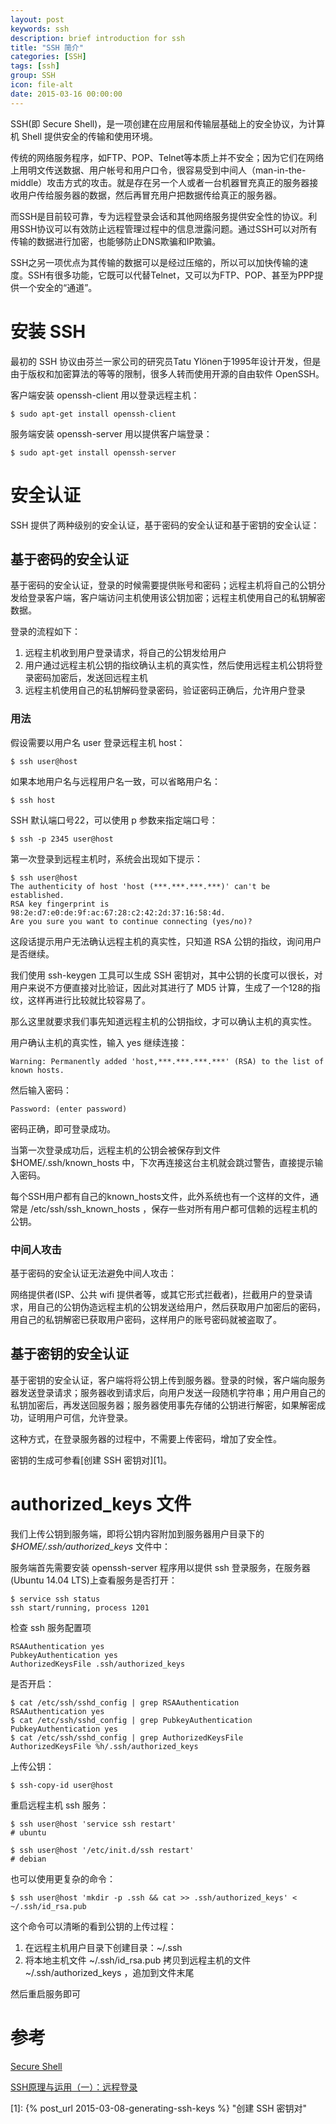 ```yaml
---
layout: post
keywords: ssh
description: brief introduction for ssh
title: "SSH 简介"
categories: [SSH]
tags: [ssh]
group: SSH
icon: file-alt
date: 2015-03-16 00:00:00
---
```


SSH(即 Secure Shell)，是一项创建在应用层和传输层基础上的安全协议，为计算机 Shell 提供安全的传输和使用环境。

传统的网络服务程序，如FTP、POP、Telnet等本质上并不安全；因为它们在网络上用明文传送数据、用户帐号和用户口令，很容易受到中间人（man-in-the-middle）攻击方式的攻击。就是存在另一个人或者一台机器冒充真正的服务器接收用户传给服务器的数据，然后再冒充用户把数据传给真正的服务器。

而SSH是目前较可靠，专为远程登录会话和其他网络服务提供安全性的协议。利用SSH协议可以有效防止远程管理过程中的信息泄露问题。通过SSH可以对所有传输的数据进行加密，也能够防止DNS欺骗和IP欺骗。

SSH之另一项优点为其传输的数据可以是经过压缩的，所以可以加快传输的速度。SSH有很多功能，它既可以代替Telnet，又可以为FTP、POP、甚至为PPP提供一个安全的“通道”。

<!--excerpt-->

# 安装 SSH

最初的 SSH 协议由芬兰一家公司的研究员Tatu Ylönen于1995年设计开发，但是由于版权和加密算法的等等的限制，很多人转而使用开源的自由软件 OpenSSH。

客户端安装 openssh-client 用以登录远程主机：

    $ sudo apt-get install openssh-client

服务端安装 openssh-server 用以提供客户端登录：

    $ sudo apt-get install openssh-server

# 安全认证

SSH 提供了两种级别的安全认证，基于密码的安全认证和基于密钥的安全认证：

## 基于密码的安全认证

基于密码的安全认证，登录的时候需要提供账号和密码；远程主机将自己的公钥分发给登录客户端，客户端访问主机使用该公钥加密；远程主机使用自己的私钥解密数据。

登录的流程如下：

1. 远程主机收到用户登录请求，将自己的公钥发给用户
2. 用户通过远程主机公钥的指纹确认主机的真实性，然后使用远程主机公钥将登录密码加密后，发送回远程主机
3. 远程主机使用自己的私钥解码登录密码，验证密码正确后，允许用户登录

### 用法

假设需要以用户名 user 登录远程主机 host：

    $ ssh user@host

如果本地用户名与远程用户名一致，可以省略用户名：

    $ ssh host

SSH 默认端口号22，可以使用 p 参数来指定端口号：

    $ ssh -p 2345 user@host

第一次登录到远程主机时，系统会出现如下提示：

    $ ssh user@host
    The authenticity of host 'host (***.***.***.***)' can't be established.
    RSA key fingerprint is 98:2e:d7:e0:de:9f:ac:67:28:c2:42:2d:37:16:58:4d.
    Are you sure you want to continue connecting (yes/no)?

这段话提示用户无法确认远程主机的真实性，只知道 RSA 公钥的指纹，询问用户是否继续。

我们使用 ssh-keygen 工具可以生成 SSH 密钥对，其中公钥的长度可以很长，对用户来说不方便直接对比验证，因此对其进行了 MD5 计算，生成了一个128的指纹，这样再进行比较就比较容易了。

那么这里就要求我们事先知道远程主机的公钥指纹，才可以确认主机的真实性。

用户确认主机的真实性，输入 yes 继续连接：

    Warning: Permanently added 'host,***.***.***.***' (RSA) to the list of known hosts.

然后输入密码：

    Password: (enter password)

密码正确，即可登录成功。

当第一次登录成功后，远程主机的公钥会被保存到文件 $HOME/.ssh/known_hosts 中，下次再连接这台主机就会跳过警告，直接提示输入密码。

每个SSH用户都有自己的known_hosts文件，此外系统也有一个这样的文件，通常是 /etc/ssh/ssh_known_hosts ，保存一些对所有用户都可信赖的远程主机的公钥。

### 中间人攻击

基于密码的安全认证无法避免中间人攻击：

网络提供者(ISP、公共 wifi 提供者等，或其它形式拦截者)，拦截用户的登录请求，用自己的公钥伪造远程主机的公钥发送给用户，然后获取用户加密后的密码，用自己的私钥解密已获取用户密码，这样用户的账号密码就被盗取了。

## 基于密钥的安全认证

基于密钥的安全认证，客户端将将公钥上传到服务器。登录的时候，客户端向服务器发送登录请求；服务器收到请求后，向用户发送一段随机字符串；用户用自己的私钥加密后，再发送回服务器；服务器使用事先存储的公钥进行解密，如果解密成功，证明用户可信，允许登录。

这种方式，在登录服务器的过程中，不需要上传密码，增加了安全性。

密钥的生成可参看[创建 SSH 密钥对][1]。

#  authorized_keys 文件

我们上传公钥到服务端，即将公钥内容附加到服务器用户目录下的 *$HOME/.ssh/authorized_keys* 文件中：

服务端首先需要安装 openssh-server 程序用以提供 ssh 登录服务，在服务器(Ubuntu 14.04 LTS)上查看服务是否打开：

    $ service ssh status
    ssh start/running, process 1201

检查 ssh 服务配置项

    RSAAuthentication yes
    PubkeyAuthentication yes
    AuthorizedKeysFile .ssh/authorized_keys

是否开启：

    $ cat /etc/ssh/sshd_config | grep RSAAuthentication
    RSAAuthentication yes
    $ cat /etc/ssh/sshd_config | grep PubkeyAuthentication
    PubkeyAuthentication yes
    $ cat /etc/ssh/sshd_config | grep AuthorizedKeysFile
    AuthorizedKeysFile %h/.ssh/authorized_keys

上传公钥：

    $ ssh-copy-id user@host

重启远程主机 ssh 服务：

    $ ssh user@host 'service ssh restart'
    # ubuntu

    $ ssh user@host '/etc/init.d/ssh restart'
    # debian

也可以使用更复杂的命令：

    $ ssh user@host 'mkdir -p .ssh && cat >> .ssh/authorized_keys' < ~/.ssh/id_rsa.pub

这个命令可以清晰的看到公钥的上传过程：

1. 在远程主机用户目录下创建目录：~/.ssh
2. 将本地主机文件 ~/.ssh/id_rsa.pub 拷贝到远程主机的文件 ~/.ssh/authorized_keys ，追加到文件末尾

然后重启服务即可

# 参考

[Secure Shell](http://zh.wikipedia.org/wiki/Secure_Shell "Secure Shell")

[SSH原理与运用（一）：远程登录](http://www.ruanyifeng.com/blog/2011/12/ssh_remote_login.html "SSH原理与运用（一）：远程登录")

[1]: {% post_url 2015-03-08-generating-ssh-keys %} "创建 SSH 密钥对"
